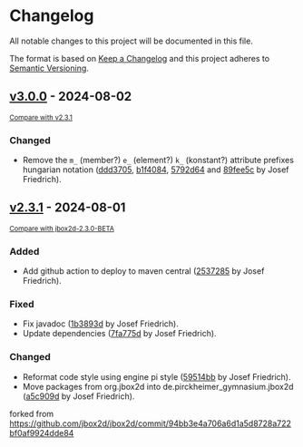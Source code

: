 # Changelog

All notable changes to this project will be documented in this file.

The format is based on [Keep a Changelog](http://keepachangelog.com/en/1.0.0/)
and this project adheres to [Semantic Versioning](http://semver.org/spec/v2.0.0.html).

## [v3.0.0](https://github.com/engine-pi/jbox2d/releases/tag/v3.0.0) - 2024-08-02

<small>[Compare with v2.3.1](https://github.com/engine-pi/jbox2d/compare/v2.3.1...v3.0.0)</small>

### Changed

- Remove the `m_` (member?) `e_` (element?) `k_` (konstant?) attribute prefixes hungarian notation ([ddd3705](ddd3705893772e2cbad370c601e8c3dcf66dd577), [b1f4084](b1f408448543bc0a2232695cf5e3439814e6b18b), [5792d64](5792d640ed8f32843709894a919917fe47fe3e70) and [89fee5c](89fee5c75e48577efe20153eda19a37b280cb42f) by Josef Friedrich).

## [v2.3.1](https://github.com/engine-pi/jbox2d/releases/tag/v2.3.1) - 2024-08-01

<small>[Compare with jbox2d-2.3.0-BETA](https://github.com/engine-pi/jbox2d/compare/jbox2d-2.3.0-BETA...v2.3.1)</small>

### Added

- Add github action to deploy to maven central ([2537285](https://github.com/engine-pi/jbox2d/commit/253728551e60a8bc9759933f7aeddbfec9668827) by Josef Friedrich).

### Fixed

- Fix javadoc ([1b3893d](1b3893dbab0c3fa005c10c09df1b4129854e4367) by Josef Friedrich).
- Update dependencies ([7fa775d](7fa775d624f68ab498f1853201c4dcee4ace6376) by Josef Friedrich).

### Changed

- Reformat code style using engine pi style ([59514bb](59514bbfbbee67bfa80255bb4289f647ad77dc85) by Josef Friedrich).
- Move packages from org.jbox2d into de.pirckheimer_gymnasium.jbox2d ([a5c909d](a5c909de2b24a70fec1ef2bcb949aa5da36feb6c) by Josef Friedrich).

forked from https://github.com/jbox2d/jbox2d/commit/94bb3e4a706a6d1a5d8728a722bf0af9924dde84
